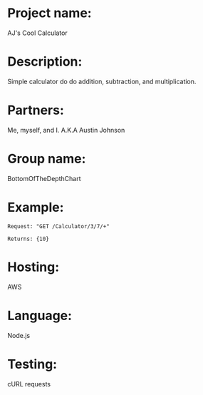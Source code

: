 # Project name:
AJ's Cool Calculator
# Description:
Simple calculator do do addition, subtraction, and multiplication.
# Partners:
Me, myself, and I. A.K.A Austin Johnson

# Group name:
BottomOfTheDepthChart

# Example:
	Request: "GET /Calculator/3/7/+"

	Returns: {10}

# Hosting:
AWS

# Language:
Node.js

# Testing:
cURL requests
